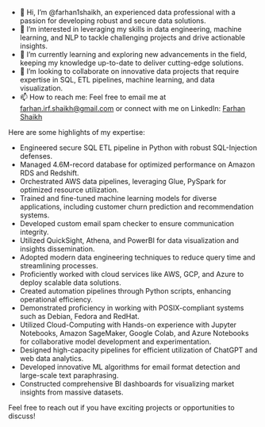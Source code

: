 - 👋 Hi, I’m @farhan1shaikh, an experienced data professional with a passion for developing robust and secure data solutions.
- 👀 I’m interested in leveraging my skills in data engineering, machine learning, and NLP to tackle challenging projects and drive actionable insights.
- 🌱 I’m currently learning and exploring new advancements in the field, keeping my knowledge up-to-date to deliver cutting-edge solutions.
- 💞️ I’m looking to collaborate on innovative data projects that require expertise in SQL, ETL pipelines, machine learning, and data visualization.
- 📫 How to reach me: Feel free to email me at farhan.irf.shaikh@gmail.com or connect with me on LinkedIn: [Farhan Shaikh](https://www.linkedin.com/in/farhan-shaikh-98aaa2247/)

Here are some highlights of my expertise:
- Engineered secure SQL ETL pipeline in Python with robust SQL-Injection defenses.
- Managed 4.6M-record database for optimized performance on Amazon RDS and Redshift.
- Orchestrated AWS data pipelines, leveraging Glue, PySpark for optimized resource utilization.
- Trained and fine-tuned machine learning models for diverse applications, including customer churn prediction and recommendation systems.
- Developed custom email spam checker to ensure communication integrity.
- Utilized QuickSight, Athena, and PowerBI for data visualization and insights dissemination.
- Adopted modern data engineering techniques to reduce query time and streamlining processes.
- Proficiently worked with cloud services like AWS, GCP, and Azure to deploy scalable data solutions.
- Created automation pipelines through Python scripts, enhancing operational efficiency.
- Demonstrated proficiency in working with POSIX-compliant systems such as Debian, Fedora and RedHat.
- Utilized Cloud-Computing with Hands-on experience with Jupyter Notebooks, Amazon SageMaker, Google Colab, and Azure Notebooks for collaborative model development and experimentation.
- Designed high-capacity pipelines for efficient utilization of ChatGPT and web data analytics.
- Developed innovative ML algorithms for email format detection and large-scale text paraphrasing.
- Constructed comprehensive BI dashboards for visualizing market insights from massive datasets.

Feel free to reach out if you have exciting projects or opportunities to discuss!

<!---
farhan1shaikh/farhan1shaikh is a ✨ special ✨ repository because its `README.md` (this file) appears on your GitHub profile.
You can click the Preview link to take a look at your changes.
--->
